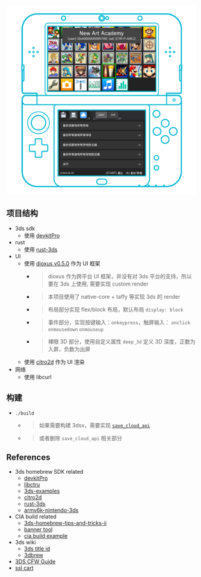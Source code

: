 <p align="center">
  <img src="./assets/cover.png" />
</p>

## 项目结构

- 3ds sdk
  - 使用 [devkitPro](https://github.com/devkitPro)
- rust
  - 使用 [rust-3ds](https://github.com/rust3ds)
- UI
  - 使用 [dioxus v0.5.0](https://github.com/DioxusLabs/dioxus) 作为 UI 框架
    - > dioxus 作为跨平台 UI 框架，并没有对 3ds 平台的支持，所以要在 3ds 上使用, 需要实现 custom render
    - > 本项目使用了 native-core + taffy 等实现 3ds 的 render
    - > 布局部分实现 flex/block 布局，默认布局 `display: block`
    - > 事件部分，实现按键输入：`onkeypress`，触屏输入： `onclick` `onmousedown` `onmouseup`
    - > 裸眼 3D 部分，使用自定义属性 `deep_3d` 定义 3D 深度，正数为入屏，负数为出屏
  - 使用 [citro2d](https://github.com/devkitPro/citro2d) 作为 UI 渲染
- 网络
  - 使用 libcurl

## 构建

- `./build`
  - > 如果需要构建 3dsx，需要实现 [ `save_cloud_api`](./src/api.rs)
  - > 或者删除 `save_cloud_api` 相关部分

## References

- 3ds homebrew SDK related
  - [devkitPro](https://github.com/devkitPro)
  - [libctru](https://github.com/devkitPro/libctru)
  - [3ds-examples](https://github.com/devkitPro/3ds-examples)
  - [citro2d](https://github.com/devkitPro/citro2d)
  - [rust-3ds](https://github.com/rust3ds)
  - [armv6k-nintendo-3ds](https://doc.rust-lang.org/rustc/platform-support/armv6k-nintendo-3ds.html)
- CIA build related
  - [3ds-homebrew-tips-and-tricks-ii](https://zalods.blogspot.com/2015/07/3ds-homebrew-tips-and-tricks-ii.html)
  - [banner tool](https://gbatemp.net/threads/bannertool-example.619783/)
  - [cia build example](https://github.com/skyfloogle/red-viper)
- 3ds wiki
  - [3ds title id](https://www.3dbrew.org/wiki/Titles)
  - [3dbrew](https://www.3dbrew.org/wiki/Main_Page)
- [3DS CFW Guide](https://3ds.hacks.guide/)
- [ssl cart](https://curl.se/docs/caextract.html)

